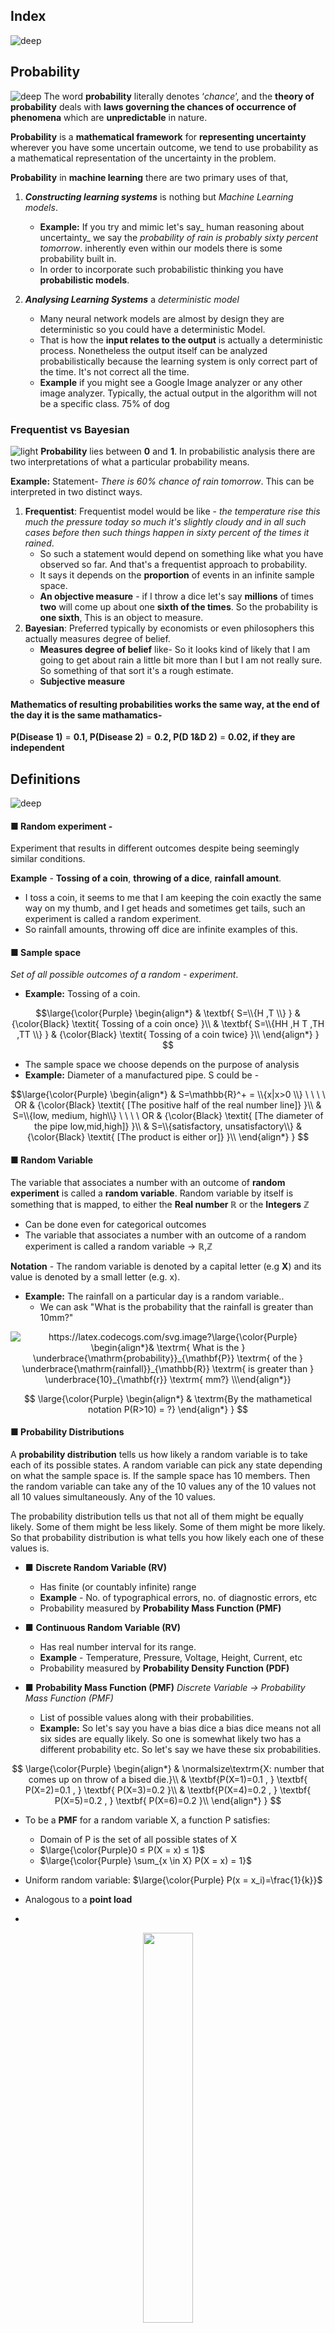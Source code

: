 ## Index
![deep](https://user-images.githubusercontent.com/12748752/126882429-37cbd66d-213c-4c00-b145-37773c820bf3.png)


## Probability
![deep](https://user-images.githubusercontent.com/12748752/126882429-37cbd66d-213c-4c00-b145-37773c820bf3.png)
The word **probability** literally denotes ‘_chance_’, and the **theory of probability** deals  with **laws governing the chances of occurrence of phenomena** which are **unpredictable**  in nature.  

**Probability** is a **mathematical framework** for **representing uncertainty** wherever you have some uncertain outcome, we tend to use probability as a mathematical representation of the uncertainty in the problem. 

**Probability** in **machine learning** there are two primary uses of that, 
   1) **_Constructing learning systems_** is nothing but _Machine Learning models_. 
      * **Example:** If you try and mimic let's say_ human reasoning about uncertainty_ we say the _probability of rain is probably sixty percent tomorrow_. inherently even within our models there is some probability built in. 
      * In order to incorporate such probabilistic thinking you have **probabilistic models**.
      
   2) **_Analysing Learning Systems_** a _deterministic model_ 
       * Many neural network models are almost by design they are deterministic so you could have a deterministic Model.
       * That is how the **input relates to the output** is actually a deterministic process. Nonetheless the output itself can be analyzed probabilistically because the learning system is only correct part of the time. It's not correct all the time.
       * **Example** if you might see a Google Image analyzer or any other image analyzer. Typically, the actual output in the algorithm will not be a specific class. 75% of dog

### Frequentist vs Bayesian
![light](https://user-images.githubusercontent.com/12748752/126882430-cb0aa865-0c15-43f9-85d6-e6ce589c8772.png)
**Probability** lies between **0** and **1**. In probabilistic analysis there are two interpretations of what a particular probability means.

**Example:** Statement-  _There is 60% chance of rain tomorrow_. This can be interpreted in two distinct ways. 
  1) **Frequentist**: Frequentist model would be like - _the temperature rise this much the pressure today so much it's slightly cloudy and in all such cases before then such things happen in sixty percent of the times it rained_. 
       *  So such a statement would depend on something like what you have observed so far. And that's a frequentist approach to probability. 
       *  It says it depends on the **proportion** of events in an infinite sample space. 
       *  **An objective measure** - if I throw a dice let's say **millions** of times **two** will come up about one **sixth of the times**. So the probability is **one sixth**, This is an object to measure.
  2) **Bayesian**: Preferred typically by economists or even philosophers this actually measures degree of belief.
       * **Measures degree of belief** like- So it looks kind of likely that I am going to get about rain a little bit more than I but I am not really sure. So something of that sort it's a rough estimate.
       * **Subjective  measure**

#### Mathematics of resulting probabilities works the same way, at the end of the day it is the same mathamatics- 
**P(Disease 1)** = **0.1, P(Disease 2)** = **0.2, P(D 1&D 2)** = **0.02, if they are independent**

## Definitions
![deep](https://user-images.githubusercontent.com/12748752/126882429-37cbd66d-213c-4c00-b145-37773c820bf3.png)

#### ■ Random experiment - 
Experiment that results in different outcomes despite being seemingly similar conditions.

**Example** - **Tossing of a coin**, **throwing of a dice**, **rainfall amount**.
  * I toss a coin, it seems to me that I am keeping the coin exactly the same way on my thumb, and I get heads and sometimes get tails, such an experiment is called a random experiment. 
  * So rainfall amounts, throwing off dice are infinite examples of this.

#### ■ Sample space 
_Set of all possible outcomes of a random - experiment_.

 * **Example:** Tossing of a coin. 

$$\large{\color{Purple} 
\begin{align*}
& \textbf{ S=\\{H ,T \\} } & {\color{Black} \textit{ Tossing of a coin once} }\\ 
& \textbf{ S=\\{HH ,H T ,TH ,TT \\} } & {\color{Black} \textit{ Tossing of a coin twice} }\\ 
\end{align*}
}
$$

* The sample space we choose depends on the purpose of analysis
* **Example:** Diameter of a manufactured pipe. S could be -

$$\large{\color{Purple} 
\begin{align*}
& S=\mathbb{R}^+ = \\{x|x>0 \\} \ \ \ \ OR & {\color{Black} \textit{ [The positive half of the real number line]} }\\ 
& S=\\{low, medium, high\\} \ \ \ \ OR & {\color{Black} \textit{ [The diameter of the pipe low,mid,high]} }\\ 
& S=\\{satisfactory, unsatisfactory\\} & {\color{Black} \textit{ [The product is either or]} }\\ 
\end{align*}
}
$$ 

#### ■ Random Variable
The variable that associates a number with an outcome of **random experiment** is called a **random variable**. Random variable by itself is something that is mapped, to either the **Real number &reals;** or the **Integers** **&integers;**
* Can be done even for categorical outcomes
* The variable that associates a number with an outcome of a random experiment is called a random variable → **&reals;**,**&integers;**

**Notation** - The random variable is denoted by a capital letter (e.g **X**) and its value is denoted by a small letter (e.g. x). 
* **Example:** The rainfall on a particular day is a random variable..
     * We can ask "What is the probability that the rainfall is greater than 10mm?" 
<p align="center">
   <img src="https://latex.codecogs.com/svg.image?\large{\color{Purple}&space;\begin{align*}&&space;\textrm{&space;What&space;is&space;the&space;}&space;\underbrace{\mathrm{probability}}_{\mathbf{P}}&space;\textrm{&space;of&space;the&space;}&space;\underbrace{\mathrm{rainfall}}_{\mathbb{R}}&space;\textrm{&space;is&space;greater&space;than&space;}&space;\underbrace{10}_{\mathbf{r}}&space;\textrm{&space;mm?}&space;\\\end{align*}}" title="https://latex.codecogs.com/svg.image?\large{\color{Purple} \begin{align*}& \textrm{ What is the } \underbrace{\mathrm{probability}}_{\mathbf{P}} \textrm{ of the } \underbrace{\mathrm{rainfall}}_{\mathbb{R}} \textrm{ is greater than } \underbrace{10}_{\mathbf{r}} \textrm{ mm?} \\\end{align*}}" />
</p>


$$
\large{\color{Purple} 
\begin{align*}
& \textrm{By the mathametical notation P(R>10) = ?}
\end{align*}
}
$$ 
 
#### ■ Probability Distributions
A **probability distribution** tells us how likely a random variable is to take each of its possible states. A random variable can pick any state depending on what the sample space is. If the sample space has 10 members. Then the random variable can take any of the 10 values any of the 10 values not all 10 values simultaneously. Any of the 10 values.

The probability distribution tells us that not all of them might be equally likely. Some of them might be less likely. Some of them might be more likely. So that probability distribution is what tells you how likely each one of these values is.
  
  *  ■ **Discrete Random Variable (RV)**
     * Has finite (or countably infinite) range
     * **Example** - No. of typographical errors, no. of diagnostic errors, etc
     * Probability measured by **Probability Mass Function (PMF)**
     
  * ■ **Continuous Random Variable (RV)**
     * Has real number interval for its range.
     * **Example** - Temperature, Pressure, Voltage, Height, Current, etc
     * Probability measured by **Probability Density Function (PDF)**
 
  * ■ **Probability Mass Function (PMF)** _Discrete Variable -> Probability Mass Function (PMF)_
      * List of possible values along with their probabilities. 
      * **Example:**  So let's say you have a bias dice a bias dice means not all six sides are equally likely. So one is somewhat likely two has a different probability etc. So let's say we have these six probabilities.

$$
\large{\color{Purple} 
\begin{align*}
& \normalsize\textrm{X: number that comes up on throw of a bised die.}\\
& \textbf{P(X=1)=0.1 , }  \textbf{ P(X=2)=0.1 , }  \textbf{ P(X=3)=0.2 }\\
& \textbf{P(X=4)=0.2 , }  \textbf{ P(X=5)=0.2 , }  \textbf{ P(X=6)=0.2 }\\
\end{align*}
}
$$ 
     
 * To be a **PMF** for a random variable X, a function P satisfies: 
    * Domain of P is the set of all possible states of X 
    * $\large{\color{Purple}0 ≤ P(X = x) ≤ 1}$
    * $\large{\color{Purple} \sum_{x \in X} P(X = x) = 1}$

 * Uniform random variable: $\large{\color{Purple} P(x = x_i)=\frac{1}{k}}$
 * Analogous to a **point load**
 * 
<p align="center">
   <img src="https://user-images.githubusercontent.com/12748752/190042871-cb162953-f98a-4969-8fad-d011ad4c1981.png" width=40% />
   <br> <ins><b><i>PMF, Point load </i></b></ins>
</p>
  
 
 
 
## Why we need Probability in NLP?
![deep](https://user-images.githubusercontent.com/12748752/126882429-37cbd66d-213c-4c00-b145-37773c820bf3.png)
*  Provides methods to predict or make decisions to pick the next word in the sequence based on sampled data
*  Make the informed decision when there a certain degree of uncertainty and some observed data
*  It provides a quantitative description of the chances or likelihoods associated with various outcomes
*  Probability of a sentence
*  Probability of the next word in a sentence - how likely to predict "you" as the next word
*  Likelihood of the next word is formalized through an observation by conducting experiment - counting the words in a document
Discrete Sample Space, experiment, joint and conditional probability,

### Probabilistic Language Model
![light](https://user-images.githubusercontent.com/12748752/126882430-cb0aa865-0c15-43f9-85d6-e6ce589c8772.png)

**Goal:** Compute the probability of a sequence of words

$$\large{\color{Purple} 
\begin{equation}
P(W) P(w_1, w_2, w_3,\cdots ,w_n) \small{\color{Black}\cdots \cdots \cdots \cdots  \textbf{(1)}}
\end{equation}
}
$$

**Task:** To predict the next word using probability. Given the context, find the next word using

$$\large{\color{Purple} 
\begin{equation}
 P(w_n|w_1, w_2, w_3,\cdots ,w_{n-1})  \small{\color{Black}\cdots \cdots \cdots \cdots \textbf{(2)}}
\end{equation}
}
$$


A model which computes the probability for **(1)** or predicting the next word **(2)** or complete the partial sentence is called as Probabilistic Language Model. The goal is to learn the joint probability function of sequences of words in a language. The probability of **_P(The cat roars)_** is less likely to happen than **_P(The cat meows)_** **n-grams** are used to build predictive and generative language models

### Vector space
![light](https://user-images.githubusercontent.com/12748752/126882430-cb0aa865-0c15-43f9-85d6-e6ce589c8772.png)
* Let us assume that the words in a corpus are considered as linearly independent basis vectors.
* If a corpus contains $\large{\color{Purple}\mathbb{|\mathbb{N}|}}$ words which are _linearly independent_, then every word represents an axis in the continuous vector space $\large{\color{Purple}\mathbb{R}}$.
* Each word takes an independent axis which is [orthogonal](https://en.wikipedia.org/wiki/Orthonormality)(perpendicular) to other words/axes. 
* Then $\large{\color{Purple}\mathbb{R}}$ will contain $\large{\color{Purple}\mathbb{|\mathbb{N}|}}$ axes.

#### Examples
1. The vocabulary size of emma corpus is 7079. If we plot all the words in the real space $\large{\color{Purple}\mathbb{R}}$, we get 7079 axes
2. The vocabulary size of Google News Corpus corpus is 3 million. If we plot all the words in the real space $\large{\color{Purple}\mathbb{R}}$ , we get 3 million axes

### CREATION OF SEMANTICALLY CONNECTED VECTORS
* Identify a model that enumerates the relationships between terms and documents
* Identify a model that tries to put similar items closer to each other in some space or structure
* A model that discovers/uncovers the semantic similarity between words and documents in the latent semantic domain
* Develop a distributed word vectors or dense vectors that captures the linear combination of word vectors in the transformed domain
### WHY DENSE VECTORS?
* Sparse vectors are too long and not very convenient as features machine learning
* Abstracts more than just frequency counts
* It captures neighborhood words that are connected by synonyms
  * Consider these two documents (1) Automobile association (2) car driver
  * Connects the neighbor of Automobile and the neighbor of car 
  * "Automobile association" with "car driver" - driver and association could be connected using the similar words _Automobile_ and _car_

### HUMAN/MACHINE LEARNING
* How do we solve problems when we lack sufficient knowledge?
* Finding Examples and using experience gained are useful
* Examples provide certain underlying patterns
* Patterns give the ability to predict some outcome or help in constructing an approximate model
* The model may help resolve some problems, though may not be an ideal one
* Learning is the key to the ambiguous world * Linear and non-linear classification
* Perceptron, perceptron learning, cost function, feed forward neural network, back propagation algorithm



## Reference
![deep](https://user-images.githubusercontent.com/12748752/126882429-37cbd66d-213c-4c00-b145-37773c820bf3.png)
* [Applied Natural Language Processing Prof. Ramaseshan Ramachandran Department of Computer Science and Engineering Chennai Mathematical Institute, Madras](https://archive.nptel.ac.in/courses/106/106/106106211/)
